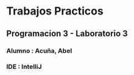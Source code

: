 ﻿# Trabajos Practicos

<h2> Programacion 3 - Laboratorio 3</h2>

<h3>Alumno : Acuña, Abel</h3>
<h3>IDE : IntelliJ</h3>



